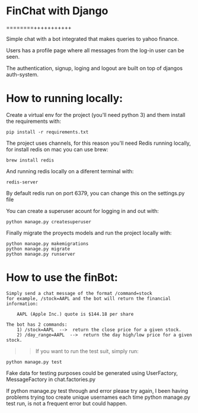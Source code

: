 # FinChat with Django
========+++++++++++

Simple chat with a bot integrated that makes queries to yahoo finance.

Users has a profile page where all messages from the log-in user can be seen.

The authentication, signup, loging and logout are built on top of djangos auth-system.


# How to running locally:

Create a virtual env for the project (you'll need python 3)
and them install the requirements with:

    pip install -r requirements.txt

The project uses channels, for this reason you'll need Redis running locally,
for install redis on mac you can use brew:

    brew install redis

And running redis locally on a diferent terminal with:
    
    redis-server

By default redis run on port 6379, you can change this on the settings.py file

You can create a superuser acount for logging in and out with:
    
    python manage.py createsuperuser

Finally migrate the proyects models and run the project locally with:

    python manage.py makemigrations
    python manage.py migrate
    python manage.py runserver


# How to use the finBot:

    Simply send a chat message of the format /command=stock
    for example, /stock=AAPL and the bot will return the financial information:

        AAPL (Apple Inc.) quote is $144.18 per share

    The bot has 2 commands:
        1) /stock=AAPL  -->  return the close price for a given stock.
        2) /day_range=AAPL  -->  return the day high/low price for a given stock.


>> If you want to run the test suit, simply run:

    python manage.py test

Fake data for testing purposes could be generated using UserFactory, MessageFactory 
in chat.factories.py

If python manage.py test through and error please try again, I been having problems
trying too create unique usernames each time python manage.py test run, is not a 
frequent error but could happen.